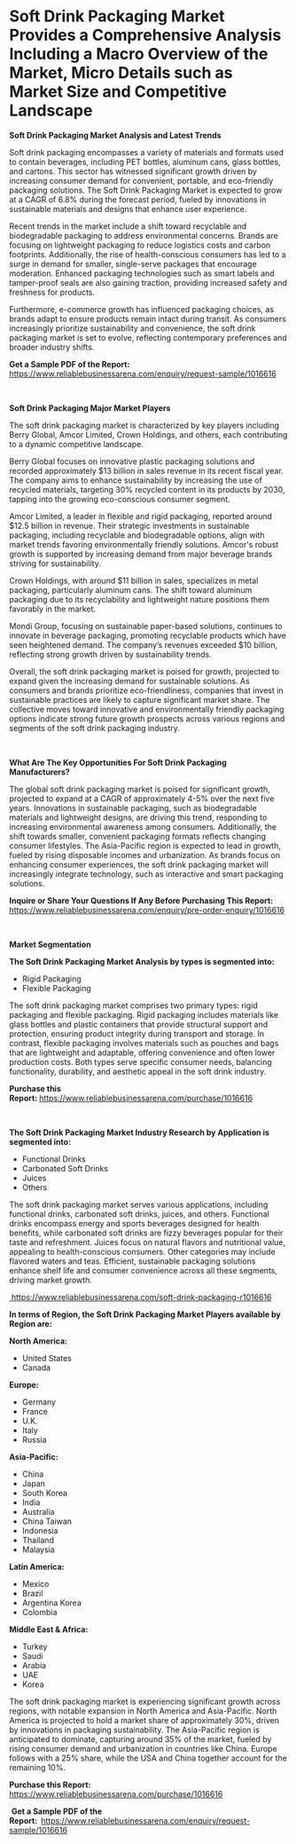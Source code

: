 <p><h1>Soft Drink Packaging Market Provides a Comprehensive Analysis Including a Macro Overview of the Market, Micro Details such as Market Size and Competitive Landscape</h1></p><p><strong>Soft Drink Packaging Market Analysis and Latest Trends</strong></p>
<p><p>Soft drink packaging encompasses a variety of materials and formats used to contain beverages, including PET bottles, aluminum cans, glass bottles, and cartons. This sector has witnessed significant growth driven by increasing consumer demand for convenient, portable, and eco-friendly packaging solutions. The Soft Drink Packaging Market is expected to grow at a CAGR of 6.8% during the forecast period, fueled by innovations in sustainable materials and designs that enhance user experience.</p><p>Recent trends in the market include a shift toward recyclable and biodegradable packaging to address environmental concerns. Brands are focusing on lightweight packaging to reduce logistics costs and carbon footprints. Additionally, the rise of health-conscious consumers has led to a surge in demand for smaller, single-serve packages that encourage moderation. Enhanced packaging technologies such as smart labels and tamper-proof seals are also gaining traction, providing increased safety and freshness for products.</p><p>Furthermore, e-commerce growth has influenced packaging choices, as brands adapt to ensure products remain intact during transit. As consumers increasingly prioritize sustainability and convenience, the soft drink packaging market is set to evolve, reflecting contemporary preferences and broader industry shifts.</p></p>
<p><strong>Get a Sample PDF of the Report:&nbsp;</strong> <a href="https://www.reliablebusinessarena.com/enquiry/request-sample/1016616?utm_campaign=3601&utm_medium=2&utm_source=Github&utm_content=ia&utm_term=19042025&utm_id=soft-drink-packaging">https://www.reliablebusinessarena.com/enquiry/request-sample/1016616</a></p>
<p>&nbsp;</p>
<p><strong>Soft Drink Packaging Major Market Players</strong></p>
<p><p>The soft drink packaging market is characterized by key players including Berry Global, Amcor Limited, Crown Holdings, and others, each contributing to a dynamic competitive landscape. </p><p>Berry Global focuses on innovative plastic packaging solutions and recorded approximately $13 billion in sales revenue in its recent fiscal year. The company aims to enhance sustainability by increasing the use of recycled materials, targeting 30% recycled content in its products by 2030, tapping into the growing eco-conscious consumer segment.</p><p>Amcor Limited, a leader in flexible and rigid packaging, reported around $12.5 billion in revenue. Their strategic investments in sustainable packaging, including recyclable and biodegradable options, align with market trends favoring environmentally friendly solutions. Amcor's robust growth is supported by increasing demand from major beverage brands striving for sustainability.</p><p>Crown Holdings, with around $11 billion in sales, specializes in metal packaging, particularly aluminum cans. The shift toward aluminum packaging due to its recyclability and lightweight nature positions them favorably in the market. </p><p>Mondi Group, focusing on sustainable paper-based solutions, continues to innovate in beverage packaging, promoting recyclable products which have seen heightened demand. The company’s revenues exceeded $10 billion, reflecting strong growth driven by sustainability trends.</p><p>Overall, the soft drink packaging market is poised for growth, projected to expand given the increasing demand for sustainable solutions. As consumers and brands prioritize eco-friendliness, companies that invest in sustainable practices are likely to capture significant market share. The collective moves toward innovative and environmentally friendly packaging options indicate strong future growth prospects across various regions and segments of the soft drink packaging industry.</p></p>
<p>&nbsp;</p>
<p><strong>What Are The Key Opportunities For Soft Drink Packaging Manufacturers?</strong></p>
<p><p>The global soft drink packaging market is poised for significant growth, projected to expand at a CAGR of approximately 4-5% over the next five years. Innovations in sustainable packaging, such as biodegradable materials and lightweight designs, are driving this trend, responding to increasing environmental awareness among consumers. Additionally, the shift towards smaller, convenient packaging formats reflects changing consumer lifestyles. The Asia-Pacific region is expected to lead in growth, fueled by rising disposable incomes and urbanization. As brands focus on enhancing consumer experiences, the soft drink packaging market will increasingly integrate technology, such as interactive and smart packaging solutions.</p></p>
<p><strong>Inquire or Share Your Questions If Any Before Purchasing This Report:</strong> <a href="https://www.reliablebusinessarena.com/enquiry/pre-order-enquiry/1016616?utm_campaign=3601&utm_medium=2&utm_source=Github&utm_content=ia&utm_term=19042025&utm_id=soft-drink-packaging">https://www.reliablebusinessarena.com/enquiry/pre-order-enquiry/1016616</a></p>
<p>&nbsp;</p>
<p><strong>Market Segmentation</strong></p>
<p><strong>The Soft Drink Packaging Market Analysis by types is segmented into:</strong></p>
<p><ul><li>Rigid Packaging</li><li>Flexible Packaging</li></ul></p>
<p><p>The soft drink packaging market comprises two primary types: rigid packaging and flexible packaging. Rigid packaging includes materials like glass bottles and plastic containers that provide structural support and protection, ensuring product integrity during transport and storage. In contrast, flexible packaging involves materials such as pouches and bags that are lightweight and adaptable, offering convenience and often lower production costs. Both types serve specific consumer needs, balancing functionality, durability, and aesthetic appeal in the soft drink industry.</p></p>
<p><strong>Purchase this Report:&nbsp;</strong><a href="https://www.reliablebusinessarena.com/purchase/1016616?utm_campaign=3601&utm_medium=2&utm_source=Github&utm_content=ia&utm_term=19042025&utm_id=soft-drink-packaging">https://www.reliablebusinessarena.com/purchase/1016616</a></p>
<p>&nbsp;</p>
<p><strong>The Soft Drink Packaging Market Industry Research by Application is segmented into:</strong></p>
<p><ul><li>Functional Drinks</li><li>Carbonated Soft Drinks</li><li>Juices</li><li>Others</li></ul></p>
<p><p>The soft drink packaging market serves various applications, including functional drinks, carbonated soft drinks, juices, and others. Functional drinks encompass energy and sports beverages designed for health benefits, while carbonated soft drinks are fizzy beverages popular for their taste and refreshment. Juices focus on natural flavors and nutritional value, appealing to health-conscious consumers. Other categories may include flavored waters and teas. Efficient, sustainable packaging solutions enhance shelf life and consumer convenience across all these segments, driving market growth.</p></p>
<p><a href="https://www.reliablebusinessarena.com/soft-drink-packaging-r1016616?utm_campaign=3601&utm_medium=2&utm_source=Github&utm_content=ia&utm_term=19042025&utm_id=soft-drink-packaging">&nbsp;https://www.reliablebusinessarena.com/soft-drink-packaging-r1016616</a></p>
<p><strong>In terms of Region, the Soft Drink Packaging Market Players available by Region are:</strong></p>
<p>
    <p> <strong> North America: </strong>
        <ul>
            <li>United States</li>
            <li>Canada</li>
        </ul>
        </p> 
    <p> <strong> Europe: </strong>
        <ul>
            <li>Germany</li>
            <li>France</li>
            <li>U.K.</li>
            <li>Italy</li>
            <li>Russia</li>
        </ul>
        </p> 
    <p> <strong> Asia-Pacific: </strong>
        <ul>
            <li>China</li>
            <li>Japan</li>
            <li>South Korea</li>
            <li>India</li>
            <li>Australia</li>
            <li>China Taiwan</li>
            <li>Indonesia</li>
            <li>Thailand</li>
            <li>Malaysia</li>
        </ul>
        </p> 
    <p> <strong> Latin America: </strong>
        <ul>
            <li>Mexico</li>
            <li>Brazil</li>
            <li>Argentina Korea</li>
            <li>Colombia</li>
        </ul>
        </p> 
    <p> <strong> Middle East & Africa: </strong>
        <ul>
            <li>Turkey</li>
            <li>Saudi</li>
            <li>Arabia</li>
            <li>UAE</li>
            <li>Korea</li>
        </ul>
    </p>
    </p>
<p><p>The soft drink packaging market is experiencing significant growth across regions, with notable expansion in North America and Asia-Pacific. North America is projected to hold a market share of approximately 30%, driven by innovations in packaging sustainability. The Asia-Pacific region is anticipated to dominate, capturing around 35% of the market, fueled by rising consumer demand and urbanization in countries like China. Europe follows with a 25% share, while the USA and China together account for the remaining 10%.</p></p>
<p><strong>Purchase this Report: </strong><a href="https://www.reliablebusinessarena.com/purchase/1016616?utm_campaign=3601&utm_medium=2&utm_source=Github&utm_content=ia&utm_term=19042025&utm_id=soft-drink-packaging">https://www.reliablebusinessarena.com/purchase/1016616</a></p>
<p>&nbsp;<strong>Get a Sample PDF of the Report:&nbsp;&nbsp;</strong><a href="https://www.reliablebusinessarena.com/enquiry/request-sample/1016616?utm_campaign=3601&utm_medium=2&utm_source=Github&utm_content=ia&utm_term=19042025&utm_id=soft-drink-packaging">https://www.reliablebusinessarena.com/enquiry/request-sample/1016616</a></p>
<p><strong></strong></p>
<p><p></p><p></p><p></p></p>